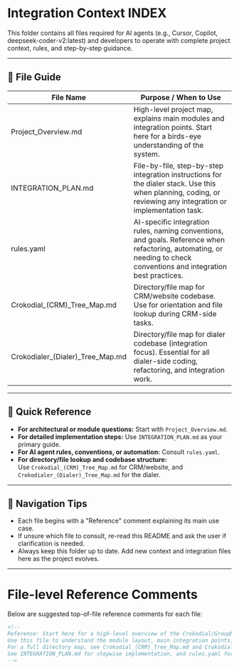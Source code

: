 # Integration Context INDEX

This folder contains all files required for AI agents (e.g., Cursor, Copilot, deepseek-coder-v2:latest) and developers to operate with complete project context, rules, and step-by-step guidance.

---

## 📖 File Guide

| File Name                           | Purpose / When to Use                                           |
|--------------------------------------|-----------------------------------------------------------------|
| Project_Overview.md                  | High-level project map, explains main modules and integration points. Start here for a birds-eye understanding of the system. |
| INTEGRATION_PLAN.md                  | File-by-file, step-by-step integration instructions for the dialer stack. Use this when planning, coding, or reviewing any integration or implementation task. |
| rules.yaml                           | AI-specific integration rules, naming conventions, and goals. Reference when refactoring, automating, or needing to check conventions and integration best practices. |
| Crokodial_(CRM)_Tree_Map.md          | Directory/file map for CRM/website codebase. Use for orientation and file lookup during CRM-side tasks. |
| Crokodialer_(Dialer)_Tree_Map.md     | Directory/file map for dialer codebase (integration focus). Essential for all dialer-side coding, refactoring, and integration work. |

---

## 🔖 Quick Reference

- **For architectural or module questions:** Start with `Project_Overview.md`.
- **For detailed implementation steps:** Use `INTEGRATION_PLAN.md` as your primary guide.
- **For AI agent rules, conventions, or automation:** Consult `rules.yaml`.
- **For directory/file lookup and codebase structure:**  
  Use `Crokodial_(CRM)_Tree_Map.md` for CRM/website, and `Crokodialer_(Dialer)_Tree_Map.md` for the dialer.

---

## 🧭 Navigation Tips

- Each file begins with a "Reference" comment explaining its main use case.
- If unsure which file to consult, re-read this README and ask the user if clarification is needed.
- Always keep this folder up to date. Add new context and integration files here as the project evolves.

---

# File-level Reference Comments

Below are suggested top-of-file reference comments for each file:

````markdown name=Project_Overview.md
<!--
Reference: Start here for a high-level overview of the Crokodial/GroupMe integration project.
Use this file to understand the module layout, main integration points, and system boundaries before deep dives.
For a full directory map, see Crokodial_(CRM)_Tree_Map.md and Crokodialer_(Dialer)_Tree_Map.md in this folder.
See INTEGRATION_PLAN.md for stepwise implementation, and rules.yaml for AI/automation protocol.
-->